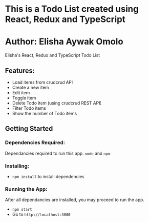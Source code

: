 # This is a Todo List created using React, Redux and TypeScript
# Author: Elisha Aywak Omolo
Elisha's React, Redux and TypeScript Todo List

## Features:
* Load items from crudcrud API
* Create a new item
* Edit item
* Toggle item
* Delete Todo item (using crudcrud REST API)
* Filter Todo items 
* Show the number of Todo items

## Getting Started

### Dependencies Required:
Dependancies required to run this app: `node` and `npm`

### Installing:
* `npm install` to install dependencies

### Running the App:
After all dependancies are installed, you may proceed to run the app.

- `npm start`
- Go to `http://localhost:3000`
